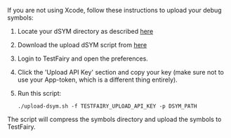 If you are not using Xcode, follow these instructions to upload your debug symbols:

1. Locate your dSYM directory as described [here](/iOS_SDK/Handling_Missing_dSYMs.html)
2. Download the upload dSYM script from [here]("https://s3.amazonaws.com/testfairy/sdk/upload-dsym.sh")
3. Login to TestFairy and open the preferences.
4. Click the 'Upload API Key' section and copy your key (make sure not to use your App-token, which is a different thing entirely).
4. Run this script:

	 ```
	./upload-dsym.sh -f TESTFAIRY_UPLOAD_API_KEY -p DSYM_PATH
	 ```

The script will compress the symbols directory and upload the symbols to TestFairy.
